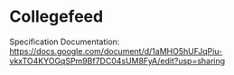 Collegefeed
===========

Specification Documentation:
https://docs.google.com/document/d/1aMHO5hUFJqPiu-vkxTO4KYOGqSPm9Bf7DC04sUM8FyA/edit?usp=sharing
